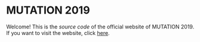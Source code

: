# MUTATION 2019

Welcome! This is the _source_ _code_ of the official website of MUTATION
2019. If you want to visit the website, click
[here](https://mutation-workshop.github.io/).
